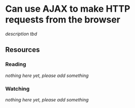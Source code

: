 # Can use AJAX to make HTTP requests from the browser

_description tbd_

## Resources

### Reading

_nothing here yet, please add something_

### Watching

_nothing here yet, please add something_

